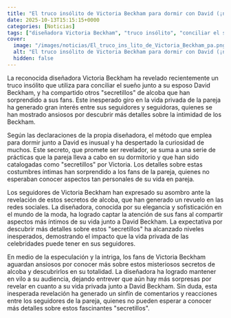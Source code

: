 ```yaml
---
title: "El truco insólito de Victoria Beckham para dormir con David (¡ni te lo imaginas!)"
date: 2025-10-13T15:15:15+0000
categories: [Noticias]
tags: ["diseñadora Victoria Beckham", "truco insólito", "conciliar el sueño", "David Beckham", "secretillos de alcoba", "vida privada", "detalles íntimos", "fans de Victoria Beckham", "secretos de alcoba", "vida privada de las celebridades", "sorpresas"]
cover:
  image: "/images/noticias/El_truco_ins_lito_de_Victoria_Beckham_pa.png"
  alt: "El truco insólito de Victoria Beckham para dormir con David (¡ni te lo imaginas!)"
  hidden: false
---
```


La reconocida diseñadora Victoria Beckham ha revelado recientemente un truco insólito que utiliza para conciliar el sueño junto a su esposo David Beckham, y ha compartido otros "secretillos" de alcoba que han sorprendido a sus fans. Este inesperado giro en la vida privada de la pareja ha generado gran interés entre sus seguidores y seguidoras, quienes se han mostrado ansiosos por descubrir más detalles sobre la intimidad de los Beckham.

Según las declaraciones de la propia diseñadora, el método que emplea para dormir junto a David es inusual y ha despertado la curiosidad de muchos. Este secreto, que promete ser revelador, se suma a una serie de prácticas que la pareja lleva a cabo en su dormitorio y que han sido catalogadas como "secretillos" por Victoria. Los detalles sobre estas costumbres íntimas han sorprendido a los fans de la pareja, quienes no esperaban conocer aspectos tan personales de su vida en pareja.

Los seguidores de Victoria Beckham han expresado su asombro ante la revelación de estos secretos de alcoba, que han generado un revuelo en las redes sociales. La diseñadora, conocida por su elegancia y sofisticación en el mundo de la moda, ha logrado captar la atención de sus fans al compartir aspectos más íntimos de su vida junto a David Beckham. La expectativa por descubrir más detalles sobre estos "secretillos" ha alcanzado niveles inesperados, demostrando el impacto que la vida privada de las celebridades puede tener en sus seguidores.

En medio de la especulación y la intriga, los fans de Victoria Beckham aguardan ansiosos por conocer más sobre estos misteriosos secretos de alcoba y descubrirlos en su totalidad. La diseñadora ha logrado mantener en vilo a su audiencia, dejando entrever que aún hay más sorpresas por revelar en cuanto a su vida privada junto a David Beckham. Sin duda, esta inesperada revelación ha generado un sinfín de comentarios y reacciones entre los seguidores de la pareja, quienes no pueden esperar a conocer más detalles sobre estos fascinantes "secretillos".
